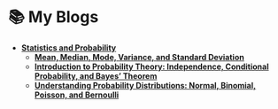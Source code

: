 # 📚 My Blogs

- [**Statistics and Probability**](https://statistics-and-probability-basics.blogspot.com/)
  - [**Mean, Median, Mode, Variance, and Standard Deviation**](https://statistics-and-probability-basics.blogspot.com/2025/04/mean-median-mode-variance-and-standard.html)
  - [**Introduction to Probability Theory: Independence, Conditional Probability, and Bayes’ Theorem**](https://statistics-and-probability-basics.blogspot.com/2025/04/introduction-to-probability-theory.html)
  - [**Understanding Probability Distributions: Normal, Binomial, Poisson, and Bernoulli**](https://statistics-and-probability-basics.blogspot.com/2025/05/understanding-probability-distributions.html)
